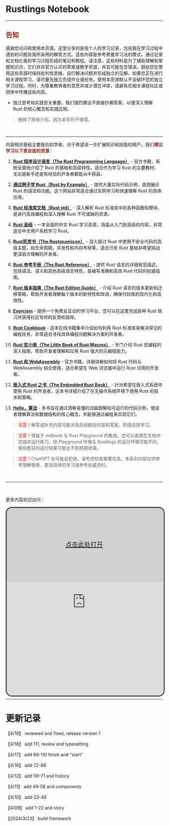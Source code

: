 # Rustlings Notebook

---

## <span style="color: #8F2C1D;">告知</span>

感谢您访问和使用本资源。这里分享的是我个人的学习记录，包括我在学习过程中遇到的问题及我所采用的解答方式。这些内容是参考费曼学习法的模式，通过记录和文档化我的学习过程形成的笔记和教程。请注意，这些材料是为了辅助理解和掌握知识点，它们并非官方认可的答案或教学资源，并且可能包含错误。鼓励您在使用这些资源时保持批判性思维，自行解决问题并形成独立的见解。如果您正在进行相关课程学习，请尽量先独立完成作业或任务。使用本资源默认不会破坏您的独立学习过程。同时，为尊重教育者的意愿并减少潜在冲突，请避免在相关课程社区或团体中传播这些内容。

- 独立思考和实践至关重要。我们强烈建议不直接抄袭答案，以便深入理解 Rust 的核心概念和实践应用。

> 删掉了原版介绍，因为本系列不值得。

<br/>

---

内容相对基础主要面向初学者。对于希望进一步扩展知识和技能的用户，我们<span style="color: #8F2C1D;">**建议学习以下更全面的资源**</span>：

1. [**Rust 程序设计语言（The Rust Programming Language）**](https://doc.rust-lang.org/book/) - 官方书籍，系统全面地介绍了 Rust 的基础和高级特性。适合作为学习 Rust 的主要教材，无论是新手还是有经验的开发者都能从中获益。

2. [**通过例子学 Rust（Rust by Example）**](https://doc.rust-lang.org/rust-by-example/) - 提供大量实际代码示例，直观展示 Rust 的语法和功能。这个网站非常适合通过实例学习和快速理解 Rust 的具体应用。

3. [**Rust 标准库文档（Rust std）**](https://doc.rust-lang.org/std/) - 深入解析 Rust 标准库中的各种函数和模块，是进行高效编程和深入理解 Rust 不可或缺的资源。

4. [**Rust 圣经**](https://course.rs/) - 一本全面的中文 Rust 学习资源，涵盖从入门到高级的内容，非常适合中文用户系统学习 Rust。

5. [**Rust死灵书（The Rustonomicon）**](https://doc.rust-lang.org/nomicon/) - 深入探讨 Rust 中使用不安全代码的高级主题，如生命周期、并发性和内存布局等，适合已有 Rust 基础并希望挑战更深层次理解的开发者。

6. [**Rust 参考手册（The Rust Reference）**](https://doc.rust-lang.org/reference/) - 提供 Rust 语言的详细规范描述，包括语法、语义和其他高级语言特性，是编写准确和高效 Rust 代码的权威指南。

7. [**Rust 版本指南（The Rust Edition Guide）**](https://doc.rust-lang.org/edition-guide/) - 介绍 Rust 语言的版本更新和迁移策略，帮助开发者理解每个版本的新特性和改进，确保代码库的现代化和高效性。

8. [**Exercism**](https://exercism.io/tracks/rust) - 提供一个免费且互动的学习平台，您可以在这里完成各种 Rust 练习并获得社区导师的反馈和指导。

9. [**Rust Cookbook**](https://rust-lang-nursery.github.io/rust-cookbook/) - 这本在线书籍集中介绍如何利用 Rust 标准库来解决常见的编程任务，非常适合寻找具体编程问题解决方案的开发者。

10. [**Rust 宏小册（The Little Book of Rust Macros）**](https://danielkeep.github.io/tlborm/book/) - 专门介绍 Rust 宏编程的深入指南，帮助开发者理解和应用 Rust 强大的元编程能力。

11. [**Rust 和 WebAssembly**](https://rustwasm.github.io/docs/book/) - 官方书籍，详细讲解如何将 Rust 代码与 WebAssembly 结合使用，适合希望在 Web 浏览器中运行 Rust 应用的开发者。

12. [**嵌入式 Rust 之书（The Embedded Rust Book）**](https://docs.rust-embedded.org/book/) - 针对希望在嵌入式系统中使用 Rust 的开发者，这本书详细介绍了在无操作系统环境下使用 Rust 的技术和策略。

13. [**Hello，算法**](https://www.hello-algo.com/chapter_hello_algo/) -
本书旨在通过清晰易懂的动画图解和可运行的代码示例，使读者理解算法和数据结构的核心概念，并能够通过编程来实现它们。

> <span style="color: red;">注意！</span>解答或补充内容可能涉及后续题目内容和答案，酌情选择学习。

> <span style="color: red;">注意！</span>得益于 mdbook 与 Rust Playground 的集成，您可以直接在文档中完成并运行练习。但 Playground 环境与 Rustlings 的运行环境可能不同，某些题目的运行结果可能达不到预期效果。

> <span style="color: red;">注意！</span>ChatGPT 也可能会犯错。请考虑检查重要信息。本系列内容仅供参考理解使用，更加具体的学习请参考权威资料。

<br/>

---

<br/>

更多内容欢迎访问：

<style>
.tag {
    display: inline-block;
    background-color: #e0e0e0;
    color: #333;
    padding: 0px 5px;
    font-size: 12px;
}

.tag-primary {
    background-color: #222222;
    color: #ffffff;
}
</style>

<style>
    .iframe-wrapper {
        position: relative;
        width: 100%;
        height: 600px;
    }

    iframe {
        width: 100%;
        height: 100%;
        border: 3px solid #333;
        border-radius: 20px;
    }

    .iframe-overlay-quarter-t {
        position: absolute;
        top: 0;
        left: 0;
        width: 100%;
        height: 40%;
        /* 只覆盖iframe的1/4高度 */
        background-color: rgba(0, 0, 0, 0.05);
        /* 灰度背景 */
        color: white;
        display: flex;
        justify-content: center;
        align-items: center;
        font-size: 20px;
        z-index: 15;
        /* 高于iframe内容的层级 */
}
</style>

<div class="iframe-wrapper">
    <iframe src="https://lzzs.fun/" frameborder="0" allowfullscreen></iframe>
    <div class="iframe-overlay-quarter-t">
        <a href="https://lzzs.fun" target="_blank">点击此处打开</a>
    </div> <!-- 新的遮罩层放在iframe底部1/4区域 -->
</div>

</div>

---

# 更新记录

【4/19】 reviewed and fixed, release version 1

【4/18】 add 111, review and typesetting

【4/17】 add 89-110 finish and "start"

【4/16】 add 72-88

【4/12】 add 59-71 and history

【4/11】 add 49-58 and components

【4/10】 add 23-48

【4/09】 add 1-22 and story

【2024/3/23】 build framework
